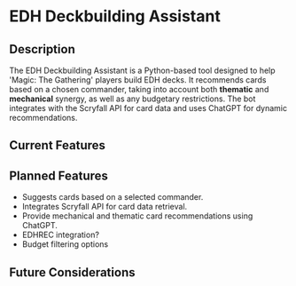 # EDH Deckbuilding Assistant

## Description
The EDH Deckbuilding Assistant is a Python-based tool designed to help 'Magic: The Gathering' players build EDH decks. It recommends cards based on a chosen commander, taking into account both **thematic** and **mechanical** synergy, as well as any budgetary restrictions. The bot integrates with the Scryfall API for card data and uses ChatGPT for dynamic recommendations.

## Current Features




## Planned Features
- Suggests cards based on a selected commander.
- Integrates Scryfall API for card data retrieval.
- Provide mechanical and thematic card recommendations using ChatGPT.
- EDHREC integration?
- Budget filtering options

## Future Considerations




